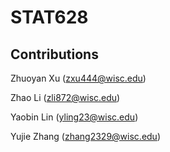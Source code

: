 # STAT628

## Contributions
Zhuoyan Xu (zxu444@wisc.edu)

Zhao Li (zli872@wisc.edu) 

Yaobin Lin (yling23@wisc.edu)

Yujie Zhang (zhang2329@wisc.edu)

